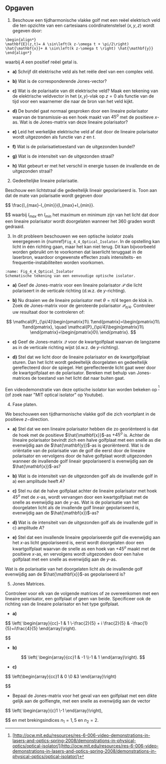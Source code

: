 ## Opgaven

1. Beschouw een tijdharmonische vlakke golf met een reëel elektrisch veld die ten opzichte van een cartesiaans coördinatenstelsel $(x,y,z)$ wordt gegeven door:

```{math}
\begin{align*}
\mathbf{E}(z,t)= A \sin\left(k z-\omega t + \pi/2\right) \hat{\mathbf{x}}+ A \sin\left(k z-\omega t \right) \hat{\mathbf{y}}
\end{align*}
```
waarbij $A$ een positief reëel getal is.

- **a)** Schrijf dit elektrische veld als het reële deel van een complex veld.

- **b)** Wat is de corresponderende Jones-vector?

- **c)** Wat is de polarisatie van dit elektrische veld? Maak een tekening van de elektrische veldvector in het $(x,y)$-vlak op $z=0$ als functie van de tijd voor een waarnemer die naar de bron van het veld kijkt.

- **d)** De bundel gaat normaal gesproken door een lineaire polarisator waarvan de transmissie-as een hoek maakt van $45^o$ met de positieve $x$-as.
Wat is de Jones-matrix van deze lineaire polarisator?

- **e)** Leid het werkelijke elektrische veld af dat door de lineaire polarisator wordt uitgezonden als functie van $z$ en $t$.

- **f)** Wat is de polarisatietoestand van de uitgezonden bundel?

- **g)** Wat is de intensiteit van de uitgezonden straal?

- **h)** Wat gebeurt er met het verschil in energie tussen de invallende en de uitgezonden straal?
 


2. Gedeeltelijke lineaire polarisatie. 

Beschouw een lichtstraal die gedeeltelijk lineair gepolariseerd is. Toon aan dat de mate van polarisatie wordt gegeven door

$$
\frac{I_{max}-I_{min}}{I_{max}+I_{min}}.

$$
waarbij $I_{max}$ en $I_{min}$ het maximum en minimum zijn van het licht dat door een lineaire polarisator wordt doorgelaten wanneer het 360 graden wordt gedraaid.
 
3. In dit probleem beschouwen we een optische isolator zoals weergegeven in {numref}`Fig_4_4_Optical_Isolator`. In de opstelling kan licht in één richting gaan, maar het kan niet terug. Dit kan bijvoorbeeld worden gebruikt om te voorkomen dat laserlicht teruggaat in de laserbron, waardoor ongewenste effecten zoals intensiteits- en frequentie-instabiliteiten worden voorkomen.

```{figure} Images/Chapter_4/Ex_4_4_Optical_Isolator.png
:name: Fig_4_4_Optical_Isolator
Schematische tekening van een eenvoudige optische isolator.
```

- **a)** Geef de Jones-matrix voor een lineaire polarisator $\mathcal{P}$ die licht polariseert in de verticale richting (d.w.z. de $y$-richting).

- **b)** Nu draaien we de lineaire polarisator met $\theta=\pi/4$ tegen de klok in. Zoek de Jones-matrix voor de geroteerde polarisator $\mathcal{P}_{\pi/4}$. Controleer uw resultaat door te controleren of:

$$
\mathcal{P}_{\pi/4}\begin{pmatrix}1\\
1\end{pmatrix}=\begin{pmatrix}1\\
1\end{pmatrix},
\quad
\mathcal{P}_{\pi/4}\begin{pmatrix}1\\
\end{pmatrix}=\begin{pmatrix}0\\
\end{pmatrix}.
$$

 
- **c)** Geef de Jones-matrix $\mathcal{Q}$ voor de kwartgolfplaat waarvan de langzame as in de verticale richting wijst (d.w.z. de $y$-richting).
 
- **d)** Stel dat we licht door de lineaire polarisator en de kwartgolfplaat sturen. Dan het licht wordt gedeeltelijk doorgelaten en gedeeltelijk gereflecteerd door de spiegel. Het gereflecteerde licht gaat weer door de kwartgolfplaat en de polarisator. Bereken met behulp van Jones-matrices de toestand van het licht dat naar buiten gaat.
 
Een videodemonstratie van deze optische isolator kan worden bekeken op <sup>[^1]</sup> (of zoek naar "MIT optical isolator" op Youtube).


4. Fase platen. 

We beschouwen een tijdharmonische vlakke golf die zich voortplant in de positieve $z-$direction.
- **a)** Stel dat we een lineaire polarisator hebben die zo georiënteerd is dat de hoek met de positieve $\hat{\mathbf{x}}$-as $+45^o$ is. Achter de lineaire polarisator bevindt zich een halve golfplaat met een snelle as die evenwijdig aan de $\hat{\mathbf{y}}$-as is georiënteerd.
Wat is de oriëntatie van de polarisatie van de golf die eerst door de lineaire polarisator en vervolgens door de halve golfplaat wordt uitgezonden wanneer de invallende golf lineair gepolariseerd is evenwijdig aan de $\hat{\mathbf{x}}$-as?
 
- **b)** Wat is de intensiteit van de uitgezonden golf als de invallende golf in a) een amplitude heeft $A$?
 

- **c)** Stel nu dat de halve golfplaat achter de lineaire polarisator met hoek $45^o$ met de $x$-as, wordt vervangen door een kwartgolfplaat met de snelle as evenwijdig aan de $y$-as. 
Wat is de polarisatie van het doorgelaten licht als de invallende golf lineair gepolariseerd is, evenwijdig aan de $\hat{\mathbf{x}}$-as?
 
- **d)** Wat is de intensiteit van de uitgezonden golf als de invallende golf in c) amplitude $A$?
 

- **e)** Stel dat een invallende lineaire gepolariseerde golf die evenwijdig aan het $x$-as licht gepolariseerd is, eerst wordt doorgelaten door een kwartgolfplaat waarvan de snelle as een hoek van $+45^o$ maakt met de positieve $x$-as, en vervolgens wordt uitgezonden door een halve golfplaat met een snelle as evenwijdig aan de $y$-as.

Wat is de polarisatie van het doorgelaten licht als de invallende golf evenwijdig aan de $\hat{\mathbf{x}}$-as gepolariseerd is?


5. Jones Matrices.

Controleer voor elk van de volgende matrices of ze overeenkomen met een lineaire polarisator, een golfplaat of geen van beide. Specificeer ook de richting van de lineaire polarisator en het type golfplaat.
- **a)**

$$
\left( \begin{array}{cc}-1 & 1 \\-\frac{2}{5} + i \frac{2}{5} & -\frac{1}{5}+i\frac{4}{5}
\end{array}\right).

$$

- **b)**

$$
\left( \begin{array}{cc}1 & -1 \\-1 & 1
\end{array}\right).
$$


- **c)**

$$
\left(\begin{array}{cc}1 & 0 \\0 &3
\end{array}\right)

$$
- Bepaal de Jones-matrix voor het geval van een golfplaat met een dikte gelijk aan de golflengte, met een snelle as evenwijdig aan de vector

$$
\left( \begin{array}{c}1 \\-1
\end{array}\right),

$$
en met brekingsindices $n_1=1,5$ en $n_2=2$.



[^1]:  [http://ocw.mit.edu/resources/res-6-006-video-demonstrations-in-lasers-and-optics-spring-2008/demonstrations-in-physical-optics/optical-isolator/](http://ocw.mit.edu/resources/res-6-006-video-demonstrations-in-lasers-and-optics-spring-2008/demonstrations-in-physical-optics/optical-isolator/)

